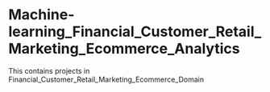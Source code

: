# Machine-learning_Financial_Customer_Retail_Marketing_Ecommerce_Analytics
This contains projects in Financial_Customer_Retail_Marketing_Ecommerce_Domain
